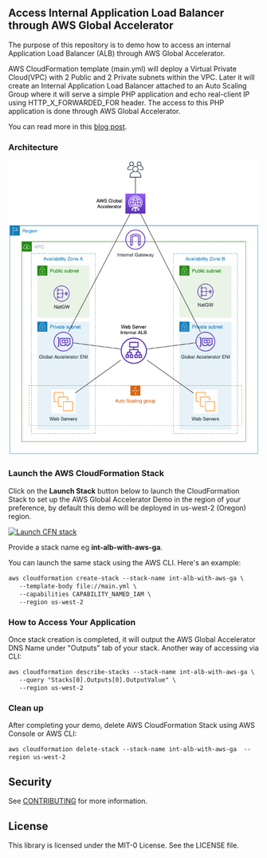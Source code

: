 ## Access Internal Application Load Balancer through AWS Global Accelerator
The purpose of this repository is to demo how to access an internal Application Load Balancer (ALB) through AWS Global Accelerator.

AWS CloudFormation template (main.yml) will deploy a Virtual Private Cloud(VPC) with 2 Public and 2 Private subnets within the VPC. Later it will create an Internal Application Load Balancer attached to an Auto Scaling Group where it will serve a simple PHP application and echo real-client IP using HTTP_X_FORWARDED_FOR header. The access to this PHP application is done through AWS Global Accelerator.

You can read more in this [blog post](https://aws.amazon.com/blogs/networking-and-content-delivery/accessing-private-application-load-balancers-and-instances-through-aws-global-accelerator/).

### Architecture
![int-alb-with-aws-ga](diagram/diagram.png)

###  Launch the AWS CloudFormation Stack

Click on the **Launch Stack** button below to launch the CloudFormation Stack to set up the AWS Global Accelerator Demo in the region of your preference, by default this demo will be deployed in us-west-2 (Oregon) region.

[![Launch CFN stack](https://s3.amazonaws.com/cloudformation-examples/cloudformation-launch-stack.png)](https://us-west-2.console.aws.amazon.com/cloudformation/home?region=us-west-2#/stacks/quickcreate?templateUrl=https%3A%2F%2Faws-global-accelerator-with-internal-alb-demo.s3-us-west-2.amazonaws.com%2Fmain.yml&stackName=int-alb-with-aws-ga)

Provide a stack name eg **int-alb-with-aws-ga**.

You can launch the same stack using the AWS CLI. Here's an example:

```
aws cloudformation create-stack --stack-name int-alb-with-aws-ga \
   --template-body file://main.yml \
   --capabilities CAPABILITY_NAMED_IAM \
   --region us-west-2
```
### How to Access Your Application
Once stack creation is completed, it will output the AWS Global Accelerator DNS Name under "Outputs" tab of your stack. Another way of accessing via CLI:

```
aws cloudformation describe-stacks --stack-name int-alb-with-aws-ga \
   --query "Stacks[0].Outputs[0].OutputValue" \
   --region us-west-2
```

###  Clean up
After completing your demo, delete AWS CloudFormation Stack using AWS Console or AWS CLI:
```
aws cloudformation delete-stack --stack-name int-alb-with-aws-ga  --region us-west-2
```

## Security

See [CONTRIBUTING](CONTRIBUTING.md#security-issue-notifications) for more information.

## License

This library is licensed under the MIT-0 License. See the LICENSE file.
